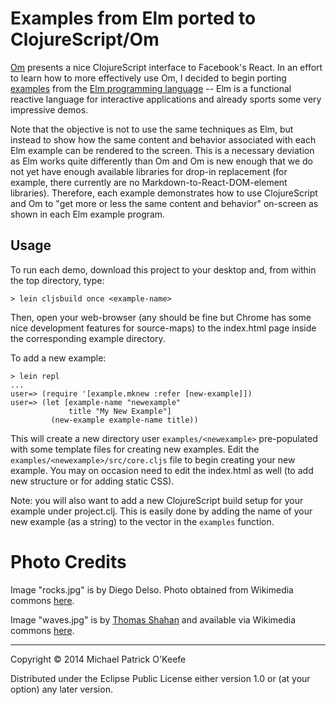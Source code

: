 # Examples from Elm ported to ClojureScript/Om

[Om](https://github.com/swannodette/om) presents a nice ClojureScript interface
to Facebook's React. In an effort to learn how to more effectively use Om, I
decided to begin porting [examples](http://elm-lang.org/Examples.elm) from the
[Elm programming language](http://elm-lang.org/) -- Elm is a functional reactive
language for interactive applications and already sports some very impressive
demos.

Note that the objective is not to use the same techniques as Elm, but instead
to show how the same content and behavior associated with each Elm example can
be rendered to the screen. This is a necessary deviation as Elm works quite
differently than Om and Om is new enough that we do not yet have enough
available libraries for drop-in replacement (for example, there currently are
no Markdown-to-React-DOM-element libraries). Therefore, each example
demonstrates how to use ClojureScript and Om to "get more or less the same
content and behavior" on-screen as shown in each Elm example program.

## Usage

To run each demo, download this project to your desktop and, from within the top
directory, type:

    > lein cljsbuild once <example-name>

Then, open your web-browser (any should be fine but Chrome has some nice
development features for source-maps) to the index.html page inside the
corresponding example directory.

To add a new example:

    > lein repl
    ...
    user=> (require '[example.mknew :refer [new-example]])
    user=> (let [example-name "newexample"
                 title "My New Example"]
             (new-example example-name title))

This will create a new directory user `examples/<newexample>` pre-populated with
some template files for creating new examples. Edit the
`examples/<newexample>/src/core.cljs` file to begin creating your new example.
You may on occasion need to edit the index.html as well (to add new structure or
for adding static CSS).

Note: you will also want to add a new ClojureScript build setup for your example
under project.clj. This is easily done by adding the name of your new example
(as a string) to the vector in the `examples` function.

# Photo Credits

Image "rocks.jpg" is by Diego Delso. Photo obtained from Wikimedia commons
[here](http://commons.wikimedia.org/wiki/Main_page#mediaviewer/File:Prismas_Bas%C3%A1lticos,_Huasca_de_Ocampo,_Hidalgo,_M%C3%A9xico,_2013-10-10,_DD_10.JPG).

Image "waves.jpg" is by [Thomas Shahan](https://www.flickr.com/people/49580580@N02) and available via Wikimedia commons [here](http://commons.wikimedia.org/wiki/Category:Oceans#mediaviewer/File:Kiwanda_Waves_Crashing_(8401374834).jpg).

------------------------------------------------------------

Copyright © 2014 Michael Patrick O'Keefe

Distributed under the Eclipse Public License either version 1.0 or (at
your option) any later version.

